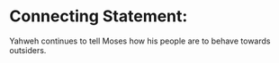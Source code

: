# Connecting Statement:

Yahweh continues to tell Moses how his people are to behave towards outsiders.